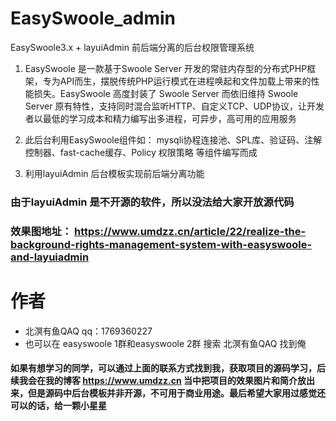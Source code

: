 # EasySwoole_admin
EasySwoole3.x + layuiAdmin  前后端分离的后台权限管理系统

1. EasySwoole 是一款基于Swoole Server 开发的常驻内存型的分布式PHP框架，专为API而生，摆脱传统PHP运行模式在进程唤起和文件加载上带来的性能损失。EasySwoole 高度封装了 Swoole Server 而依旧维持 Swoole Server 原有特性，支持同时混合监听HTTP、自定义TCP、UDP协议，让开发者以最低的学习成本和精力编写出多进程，可异步，高可用的应用服务

2. 此后台利用EasySwoole组件如： mysqli协程连接池、SPL库、验证码、注解控制器、fast-cache缓存、Policy 权限策略 等组件编写而成

3. 利用layuiAdmin 后台模板实现前后端分离功能 


### 由于layuiAdmin 是不开源的软件，所以没法给大家开放源代码

### 效果图地址： https://www.umdzz.cn/article/22/realize-the-background-rights-management-system-with-easyswoole-and-layuiadmin

# 作者
- 北溟有鱼QAQ  qq：1769360227
- 也可以在 easyswoole 1群和easyswoole 2群 搜索 北溟有鱼QAQ 找到俺

#### 如果有想学习的同学，可以通过上面的联系方式找到我，获取项目的源码学习，后续我会在我的博客 https://www.umdzz.cn 当中把项目的效果图片和简介放出来，但是源码中后台模板并非开源，不可用于商业用途。最后希望大家用过感觉还可以的话，给一颗小星星
